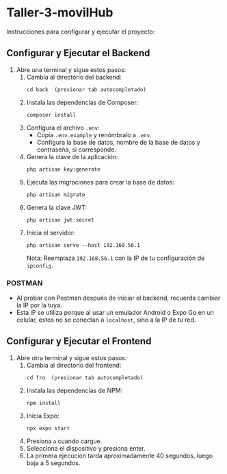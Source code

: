 # Taller-3-movilHub

Instrucciones para configurar y ejecutar el proyecto:

## Configurar y Ejecutar el Backend

1. Abre una terminal y sigue estos pasos:
   1. Cambia al directorio del backend:
      ```
      cd back  (presionar tab autocompletado)
      ```
   2. Instala las dependencias de Composer:
      ```
      composer install
      ```
   3. Configura el archivo `.env`:
      - Copia `.env.example` y renómbralo a `.env`.
      - Configura la base de datos, nombre de la base de datos y contraseña, si corresponde.
   4. Genera la clave de la aplicación:
      ```
      php artisan key:generate
      ```
   5. Ejecuta las migraciones para crear la base de datos:
      ```
      php artisan migrate
      ```
   6. Genera la clave JWT:
      ```
      php artisan jwt:secret
      ```
   7. Inicia el servidor:
      ```
      php artisan serve --host 192.168.56.1
      ```
      Nota: Reemplaza `192.168.56.1` con la IP de tu configuración de `ipconfig`.

### POSTMAN

- Al probar con Postman después de iniciar el backend, recuerda cambiar la IP por la tuya.
- Esta IP se utiliza porque al usar un emulador Android o Expo Go en un celular, estos no se conectan a `localhost`, sino a la IP de tu red.

## Configurar y Ejecutar el Frontend

1. Abre otra terminal y sigue estos pasos:
   1. Cambia al directorio del frontend:
      ```
      cd fro  (presionar tab autocompletado)
      ```
   2. Instala las dependencias de NPM:
      ```
      npm install
      ```
   3. Inicia Expo:
      ```
      npx expo start
      ```
   4. Presiona `a` cuando cargue.
   5. Selecciona el dispositivo y presiona enter.
   6. La primera ejecución tarda aproximadamente 40 segundos, luego baja a 5 segundos.
